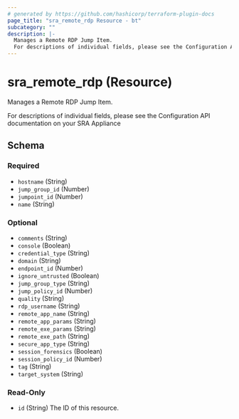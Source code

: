 ```yaml
---
# generated by https://github.com/hashicorp/terraform-plugin-docs
page_title: "sra_remote_rdp Resource - bt"
subcategory: ""
description: |-
  Manages a Remote RDP Jump Item.
  For descriptions of individual fields, please see the Configuration API documentation on your SRA Appliance
---
```


# sra_remote_rdp (Resource)

Manages a Remote RDP Jump Item.

For descriptions of individual fields, please see the Configuration API documentation on your SRA Appliance



<!-- schema generated by tfplugindocs -->
## Schema

### Required

- `hostname` (String)
- `jump_group_id` (Number)
- `jumpoint_id` (Number)
- `name` (String)

### Optional

- `comments` (String)
- `console` (Boolean)
- `credential_type` (String)
- `domain` (String)
- `endpoint_id` (Number)
- `ignore_untrusted` (Boolean)
- `jump_group_type` (String)
- `jump_policy_id` (Number)
- `quality` (String)
- `rdp_username` (String)
- `remote_app_name` (String)
- `remote_app_params` (String)
- `remote_exe_params` (String)
- `remote_exe_path` (String)
- `secure_app_type` (String)
- `session_forensics` (Boolean)
- `session_policy_id` (Number)
- `tag` (String)
- `target_system` (String)

### Read-Only

- `id` (String) The ID of this resource.


